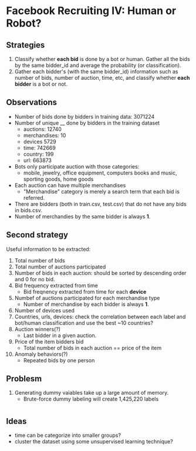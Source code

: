 # Facebook Recruiting IV: Human or Robot?


## Strategies

1. Classify whether **each bid** is done by a bot or human. Gather all the
   bids by the same bidder_id and average the probability (or
   classification).
2. Gather each bidder's (with the same bidder_id) information such as
   number of bids, number of auction, time, etc, and classify whether
   **each bidder** is a bot or not.

## Observations

* Number of bids done by bidders in training data: 3071224
* Number of unique __ done by bidders in the training dataset
  * auctions: 12740
  * merchandises: 10
  * devices 5729
  * time: 742669
  * country: 199
  * url: 663873
* Bots only participate auction with those categories:
  * mobile, jewelry, office equipment, computers books and
    music, sporting goods, home goods
* Each auction can have multiple merchandises
  * "Merchandise" category is merely a search term that each bid is
    referred.
* There are bidders (both in train.csv, test.csv) that do not have any
  bids in bids.csv.
* Number of merchandies by the same bidder is always **1**.

## Second strategy

Useful information to be extracted:

1. Total number of bids
2. Total number of auctions participated
3. Number of bids in each auction: should be sorted by descending order
   and 0 for no bid.
4. Bid frequency extracted from time
   * Bid freqnency extracted from time for each **device**
5. Numbef of auctions participated for each merchandise type 
   * Number of merchandise by each bidder is always **1**.
6. Number of devices used
7. Countries, urls, devices: check the correlation between each label and bot/human
   classification and use the best ~10 countries?
8. Auction winners(?)
   * Last bidder in a given auction.
9. Price of the item bidders bid
   * Total number of bids in each auction == price of the item
10. Anomaly behaviors(?)
    * Repeated bids by one person

## Problesm

1. Generating dummy vaiables take up a large amount of memory.
   *  Brute-force dummy labeling will create 1,425,220 labels
#  

## Ideas

* time can be categorize into smaller groups?
* cluster the dataset using some unsupervised learning technique?

